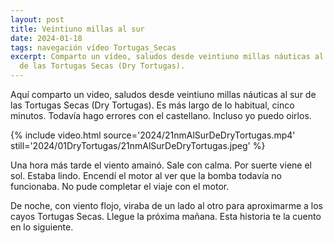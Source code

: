 ```yaml
---
layout: post
title: Veintiuno millas al sur
date: 2024-01-18
tags: navegación vídeo Tortugas_Secas
excerpt: Comparto un vídeo, saludos desde veintiuno millas náuticas al sur
  de las Tortugas Secas (Dry Tortugas).
---
```


Aquí comparto un video, saludos desde veintiuno millas náuticas al sur
de las Tortugas Secas (Dry Tortugas). Es más largo de lo habitual, cinco
minutos. Todavía hago errores con el castellano. Incluso yo puedo oirlos.

{% include video.html
  source='2024/21nmAlSurDeDryTortugas.mp4'
  still='2024/01DryTortugas/21nmAlSurDeDryTortugas.jpeg'
%}

Una hora más tarde el viento amainó. Sale con calma. Por suerte viene
el sol. Estaba lindo. Encendí el motor al ver que la bomba todavía no
funcionaba. No pude completar el viaje con el motor.

De noche, con viento flojo, viraba de un lado al otro para aproximarme a los
cayos Tortugas Secas. Llegue la próxima mañana. Esta historia te la cuento en
lo siguiente.

